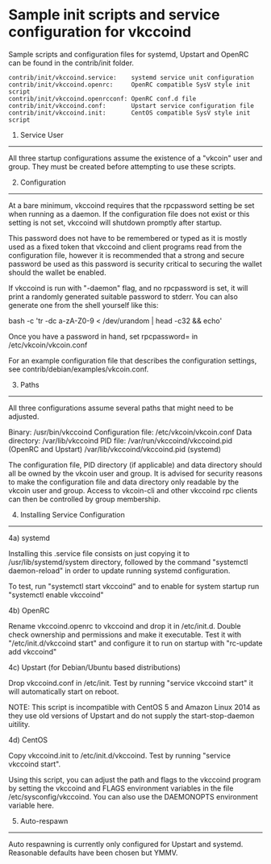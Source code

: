 Sample init scripts and service configuration for vkccoind
==========================================================

Sample scripts and configuration files for systemd, Upstart and OpenRC
can be found in the contrib/init folder.

    contrib/init/vkccoind.service:    systemd service unit configuration
    contrib/init/vkccoind.openrc:     OpenRC compatible SysV style init script
    contrib/init/vkccoind.openrcconf: OpenRC conf.d file
    contrib/init/vkccoind.conf:       Upstart service configuration file
    contrib/init/vkccoind.init:       CentOS compatible SysV style init script

1. Service User
---------------------------------

All three startup configurations assume the existence of a "vkcoin" user
and group.  They must be created before attempting to use these scripts.

2. Configuration
---------------------------------

At a bare minimum, vkccoind requires that the rpcpassword setting be set
when running as a daemon.  If the configuration file does not exist or this
setting is not set, vkccoind will shutdown promptly after startup.

This password does not have to be remembered or typed as it is mostly used
as a fixed token that vkccoind and client programs read from the configuration
file, however it is recommended that a strong and secure password be used
as this password is security critical to securing the wallet should the
wallet be enabled.

If vkccoind is run with "-daemon" flag, and no rpcpassword is set, it will
print a randomly generated suitable password to stderr.  You can also
generate one from the shell yourself like this:

bash -c 'tr -dc a-zA-Z0-9 < /dev/urandom | head -c32 && echo'

Once you have a password in hand, set rpcpassword= in /etc/vkcoin/vkcoin.conf

For an example configuration file that describes the configuration settings,
see contrib/debian/examples/vkcoin.conf.

3. Paths
---------------------------------

All three configurations assume several paths that might need to be adjusted.

Binary:              /usr/bin/vkccoind
Configuration file:  /etc/vkcoin/vkcoin.conf
Data directory:      /var/lib/vkccoind
PID file:            /var/run/vkccoind/vkccoind.pid (OpenRC and Upstart)
                     /var/lib/vkccoind/vkccoind.pid (systemd)

The configuration file, PID directory (if applicable) and data directory
should all be owned by the vkcoin user and group.  It is advised for security
reasons to make the configuration file and data directory only readable by the
vkcoin user and group.  Access to vkcoin-cli and other vkccoind rpc clients
can then be controlled by group membership.

4. Installing Service Configuration
-----------------------------------

4a) systemd

Installing this .service file consists on just copying it to
/usr/lib/systemd/system directory, followed by the command
"systemctl daemon-reload" in order to update running systemd configuration.

To test, run "systemctl start vkccoind" and to enable for system startup run
"systemctl enable vkccoind"

4b) OpenRC

Rename vkccoind.openrc to vkccoind and drop it in /etc/init.d.  Double
check ownership and permissions and make it executable.  Test it with
"/etc/init.d/vkccoind start" and configure it to run on startup with
"rc-update add vkccoind"

4c) Upstart (for Debian/Ubuntu based distributions)

Drop vkccoind.conf in /etc/init.  Test by running "service vkccoind start"
it will automatically start on reboot.

NOTE: This script is incompatible with CentOS 5 and Amazon Linux 2014 as they
use old versions of Upstart and do not supply the start-stop-daemon uitility.

4d) CentOS

Copy vkccoind.init to /etc/init.d/vkccoind. Test by running "service vkccoind start".

Using this script, you can adjust the path and flags to the vkccoind program by
setting the vkccoind and FLAGS environment variables in the file
/etc/sysconfig/vkccoind. You can also use the DAEMONOPTS environment variable here.

5. Auto-respawn
-----------------------------------

Auto respawning is currently only configured for Upstart and systemd.
Reasonable defaults have been chosen but YMMV.

